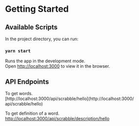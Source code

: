 # Getting Started

## Available Scripts

In the project directory, you can run:

### `yarn start`

Runs the app in the development mode.\
Open [http://localhost:3000](http://localhost:3000) to view it in the browser.

## API Endpoints

To get words.\
[http://localhost:3000/api/scrabble/hello](http://localhost:3000/
api/scrabble/hello)

To get definition of a word.\
[http://localhost:3000/api/scrabble/description/hello](http://localhost:3000/api/scrabble/description/hello)
